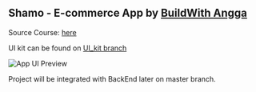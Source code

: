 ## Shamo - E-commerce App by [BuildWith Angga](www.buildwithangga.com)
Source Course: [here](https://buildwithangga.com/kelas/full-stack-laravel-flutter-e-commerce-app)

UI kit can be found on [UI_kit branch](https://github.com/gwijaya94/shamo-app-frontend/tree/ui_kit)

![App UI Preview](https://github.com/gwijaya94/shamo-app-frontend/blob/ui_kit/archive/images/Cover.png)

Project will be integrated with BackEnd later on master branch.

<!-- # shamo_frontend

A new Flutter project.

## Getting Started

This project is a starting point for a Flutter application.

A few resources to get you started if this is your first Flutter project:

- [Lab: Write your first Flutter app](https://flutter.dev/docs/get-started/codelab)
- [Cookbook: Useful Flutter samples](https://flutter.dev/docs/cookbook)

For help getting started with Flutter, view our
[online documentation](https://flutter.dev/docs), which offers tutorials,
samples, guidance on mobile development, and a full API reference. -->
